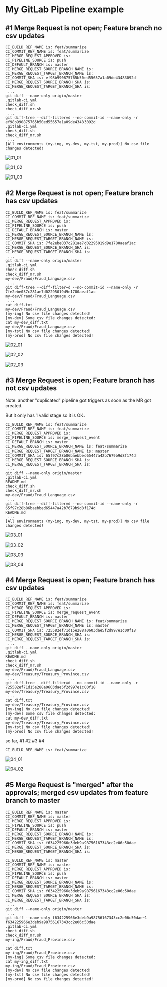 # My GitLab Pipeline example

## #1 Merge Request is not open; Feature branch no csv updates

```dos
CI_BUILD_REF_NAME is: feat/summarize
CI_COMMIT_REF_NAME is: feat/summarize
CI_MERGE_REQUEST_APPROVED is:
CI_PIPELINE_SOURCE is: push
CI_DEFAULT_BRANCH is: master
CI_MERGE_REQUEST_SOURCE_BRANCH_NAME is:
CI_MERGE_REQUEST_TARGET_BRANCH_NAME is:
CI_COMMIT_SHA is: ef98b990875765b50ed55657a1a09de43483092d
CI_MERGE_REQUEST_SOURCE_BRANCH_SHA is:
CI_MERGE_REQUEST_TARGET_BRANCH_SHA is:
 ...
git diff --name-only origin/master
.gitlab-ci.yml
check_diff.sh
check_diff_mr.sh
 ...
git diff-tree --diff-filter=d --no-commit-id --name-only -r ef98b990875765b50ed55657a1a09de43483092d
.gitlab-ci.yml
check_diff.sh
check_diff_mr.sh
 ...
[All environments (my-ing, my-dev, my-tst, my-prod)] No csv file changes detected!
```

![01_01](image/a_gl_pipe_example/01_01.png)

![01_02](image/a_gl_pipe_example/01_02.png)

![01_03](image/a_gl_pipe_example/01_03.png)

## #2 Merge Request is not open; Feature branch has csv updates

```dos
CI_BUILD_REF_NAME is: feat/summarize
CI_COMMIT_REF_NAME is: feat/summarize
CI_MERGE_REQUEST_APPROVED is:
CI_PIPELINE_SOURCE is: push
CI_DEFAULT_BRANCH is: master
CI_MERGE_REQUEST_SOURCE_BRANCH_NAME is:
CI_MERGE_REQUEST_TARGET_BRANCH_NAME is:
CI_COMMIT_SHA is: 7fe2ebe037c281ae7d02295019d9e1780aeaf1ac
CI_MERGE_REQUEST_SOURCE_BRANCH_SHA is:
CI_MERGE_REQUEST_TARGET_BRANCH_SHA is:
 ...
git diff --name-only origin/master
.gitlab-ci.yml
check_diff.sh
check_diff_mr.sh
my-dev/Fraud/Fraud_Language.csv
 ...
git diff-tree --diff-filter=d --no-commit-id --name-only -r 7fe2ebe037c281ae7d02295019d9e1780aeaf1ac
my-dev/Fraud/Fraud_Language.csv
 ...
cat diff.txt
my-dev/Fraud/Fraud_Language.csv
[my-ing] No csv file changes detected!
[my-dev] Some csv file changes detected:
cat my-dev_diff.txt
my-dev/Fraud/Fraud_Language.csv
[my-tst] No csv file changes detected!
[my-prod] No csv file changes detected!
```

![02_01](image/a_gl_pipe_example/02_01.png)

![02_02](image/a_gl_pipe_example/02_02.png)

![02_03](image/a_gl_pipe_example/02_03.png)

## #3 Merge Request is open; Feature branch has not csv updates

Note: another "duplicated" pipeline got triggers as soon as the MR got created.

But it only has 1 valid stage so it is OK.

```dos
CI_BUILD_REF_NAME is: feat/summarize
CI_COMMIT_REF_NAME is: feat/summarize
CI_MERGE_REQUEST_APPROVED is:
CI_PIPELINE_SOURCE is: merge_request_event
CI_DEFAULT_BRANCH is: master
CI_MERGE_REQUEST_SOURCE_BRANCH_NAME is: feat/summarize
CI_MERGE_REQUEST_TARGET_BRANCH_NAME is: master
CI_COMMIT_SHA is: 65f97c28b86baebbed65447a42b7679b9d8f174d
CI_MERGE_REQUEST_SOURCE_BRANCH_SHA is:
CI_MERGE_REQUEST_TARGET_BRANCH_SHA is:
 ...
git diff --name-only origin/master
.gitlab-ci.yml
README.md
check_diff.sh
check_diff_mr.sh
my-dev/Fraud/Fraud_Language.csv
 ...
git diff-tree --diff-filter=d --no-commit-id --name-only -r 65f97c28b86baebbed65447a42b7679b9d8f174d
README.md
 ...
[All environments (my-ing, my-dev, my-tst, my-prod)] No csv file changes detected!
```

![03_01](image/a_gl_pipe_example/03_01.png)

![03_02](image/a_gl_pipe_example/03_02.png)

![03_03](image/a_gl_pipe_example/03_03.png)

![03_04](image/a_gl_pipe_example/03_04.png)

## #4 Merge Request is open; Feature branch has csv updates

```dos
CI_BUILD_REF_NAME is: feat/summarize
CI_COMMIT_REF_NAME is: feat/summarize
CI_MERGE_REQUEST_APPROVED is:
CI_PIPELINE_SOURCE is: merge_request_event
CI_DEFAULT_BRANCH is: master
CI_MERGE_REQUEST_SOURCE_BRANCH_NAME is: feat/summarize
CI_MERGE_REQUEST_TARGET_BRANCH_NAME is: master
CI_COMMIT_SHA is: 725582ef71d15e288a0603dae5f2d997e1c00f18
CI_MERGE_REQUEST_SOURCE_BRANCH_SHA is:
CI_MERGE_REQUEST_TARGET_BRANCH_SHA is:
 ...
git diff --name-only origin/master
.gitlab-ci.yml
README.md
check_diff.sh
check_diff_mr.sh
my-dev/Fraud/Fraud_Language.csv
my-dev/Treasury/Treasury_Province.csv
 ...
git diff-tree --diff-filter=d --no-commit-id --name-only -r 725582ef71d15e288a0603dae5f2d997e1c00f18
my-dev/Treasury/Treasury_Province.csv
 ...
cat diff.txt
my-dev/Treasury/Treasury_Province.csv
[my-ing] No csv file changes detected!
[my-dev] Some csv file changes detected:
cat my-dev_diff.txt
my-dev/Treasury/Treasury_Province.csv
[my-tst] No csv file changes detected!
[my-prod] No csv file changes detected!
```

so far, #1 #2 #3 #4

`CI_BUILD_REF_NAME is: feat/summarize`

![04_01](image/a_gl_pipe_example/04_01.png)

![04_02](image/a_gl_pipe_example/04_02.png)

## #5 Merge Request is "merged" after the approvals; merged csv updates from feature branch to master

```dos
CI_BUILD_REF_NAME is: master
CI_COMMIT_REF_NAME is: master
CI_MERGE_REQUEST_APPROVED is:
CI_PIPELINE_SOURCE is: push
CI_DEFAULT_BRANCH is: master
CI_MERGE_REQUEST_SOURCE_BRANCH_NAME is:
CI_MERGE_REQUEST_TARGET_BRANCH_NAME is:
CI_COMMIT_SHA is: f634225966e3deb9a98756167343cc2e06c50dae
CI_MERGE_REQUEST_SOURCE_BRANCH_SHA is:
CI_MERGE_REQUEST_TARGET_BRANCH_SHA is:

CI_BUILD_REF_NAME is: master
CI_COMMIT_REF_NAME is: master
CI_MERGE_REQUEST_APPROVED is:
CI_PIPELINE_SOURCE is: push
CI_DEFAULT_BRANCH is: master
CI_MERGE_REQUEST_SOURCE_BRANCH_NAME is:
CI_MERGE_REQUEST_TARGET_BRANCH_NAME is:
CI_COMMIT_SHA is: f634225966e3deb9a98756167343cc2e06c50dae
CI_MERGE_REQUEST_SOURCE_BRANCH_SHA is:
CI_MERGE_REQUEST_TARGET_BRANCH_SHA is:
 ...
git diff --name-only origin/master
 ...
git diff --name-only f634225966e3deb9a98756167343cc2e06c50dae~1 f634225966e3deb9a98756167343cc2e06c50dae
.gitlab-ci.yml
check_diff.sh
check_diff_mr.sh
my-ing/Fraud/Fraud_Province.csv
 ...
cat diff.txt
my-ing/Fraud/Fraud_Province.csv
[my-ing] Some csv file changes detected:
cat my-ing_diff.txt
my-ing/Fraud/Fraud_Province.csv
[my-dev] No csv file changes detected!
[my-tst] No csv file changes detected!
[my-prod] No csv file changes detected!
```
